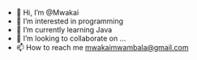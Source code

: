 - 👋 Hi, I’m @Mwakai
- 👀 I’m interested in programming
- 🌱 I’m currently learning Java
- 💞️ I’m looking to collaborate on ...
- 📫 How to reach me mwakaimwambala@gmail.com

<!---
Mwakai/Mwakai is a ✨ special ✨ repository because its `README.md` (this file) appears on your GitHub profile.
You can click the Preview link to take a look at your changes.
--->
